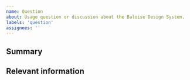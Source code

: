 ```yaml
---
name: Question
about: Usage question or discussion about the Baloise Design System.
labels: 'question'
assignees: ''
---
```


<!--

Thanks in advance for your feedback!

-->

## Summary

## Relevant information

<!-- Provide as much useful information as you can -->
